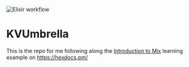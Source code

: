 
![Elixir workflow](https://github.com/asollander/kv_umbrella/actions/workflows/elixir.yml/badge.svg)

# KVUmbrella

This is the repo for me following along the
[Introduction to Mix](https://hexdocs.pm/elixir/main/introduction-to-mix.html)
learning example on https://hexdocs.pm/


